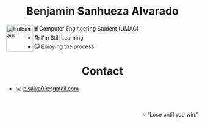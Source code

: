 
  <h1 align = "center">
    Benjamin Sanhueza Alvarado
  </h1> 
  
<div>
  <img src = "https://art.pixilart.com/b25ec9eb49f290a.png" alt = "Bulbasaur" width = "70" align = "left">
</div>

- 🖥️ Computer Engineering Student (UMAG)
- 📚 I'm Still Learning
- 🐱 Enjoying the process
  
<h1 align = "center">Contact</h2> 

- ✉️ bisalva99@gmail.com

<br>
<p align = "right">
  ~ “Lose until you win.”
</p>

<!---
Bisalva/Bisalva is a ✨ special ✨ repository because its `README.md` (this file) appears on your GitHub profile.
You can click the Preview link to take a look at your changes.
--->
